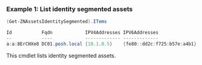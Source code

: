 ### Example 1: List identity segmented assets
```powershell
(Get-ZNAssetsIdentitySegmented).ITems

Id           Fqdn            IPV4Addresses IPV6Addresses               Source AssetStatus ProtectionState
--           ----            ------------- -------------               ------ ----------- ---------------
a:a:8ErCHXe8 DC01.posh.local {10.1.0.5}    {fe80::dd2c:f725:b57e:a4b1} 3      2           1
```

This cmdlet lists identity segmented assets.

